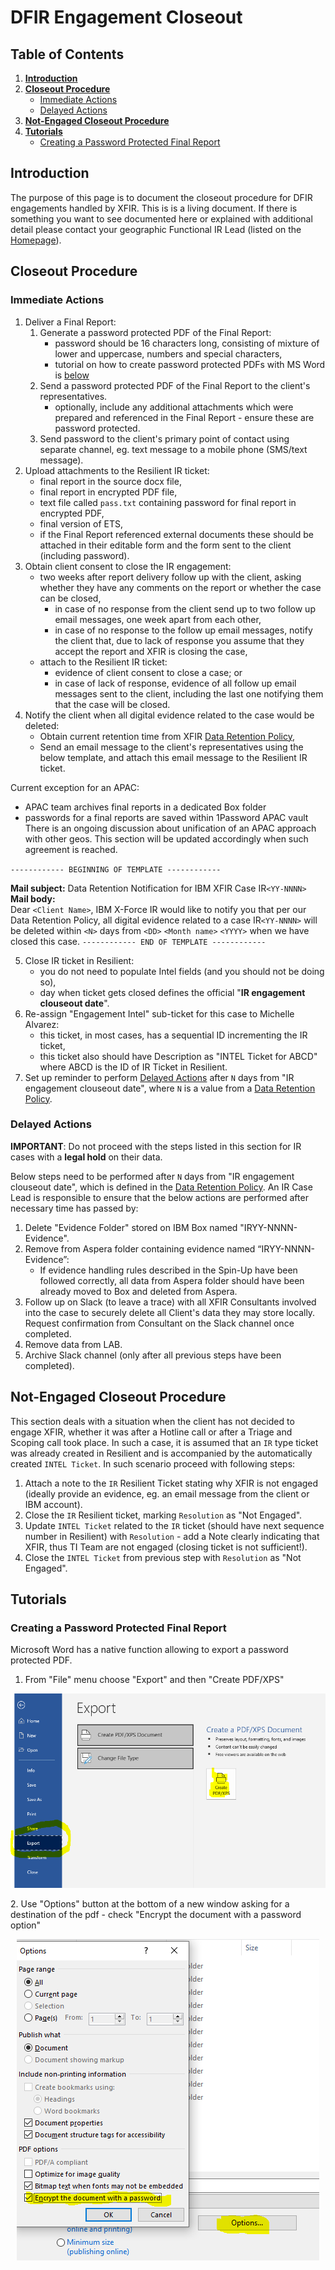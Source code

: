 # DFIR Engagement Closeout

## Table of Contents
1. [**Introduction**](#Introduction)
2. [**Closeout Procedure**](#Closeout-Procedure)
	- [Immediate Actions](#Immediate-Actions)
	- [Delayed Actions](#Delayed-Actions)
3. [**Not-Engaged Closeout Procedure**](#Not-Engaged-Closeout-Procedure)
4. [**Tutorials**](#Tutorials)
	- [Creating a Password Protected Final Report](#Creating-a-Password-Protected-Final-Report)

## Introduction
The purpose of this page is to document the closeout procedure for DFIR engagements handled by XFIR. This is is a living document. If there is something you want to see documented here or explained with additional detail please contact your geographic Functional IR Lead (listed on the [Homepage](wiki/Home)).

## Closeout Procedure
### Immediate Actions
1. Deliver a Final Report:
	1. Generate a password protected PDF of the Final Report:
		- password should be 16 characters long, consisting of mixture of lower and uppercase, numbers and special characters,
		- 	tutorial on how to create password protected PDFs with MS Word is [below](#Creating-a-Password-Protected-Final-Report) 
	2. Send a password protected PDF of the Final Report to the client's representatives.
		- optionally, include any additional attachments which were prepared and referenced in the Final Report - ensure these are password protected.
	3. Send password to the client's primary point of contact using separate channel, eg. text message to a mobile phone (SMS/text message).
2. Upload attachments to the Resilient IR ticket:
	- final report in the source docx file,
	- final report in encrypted PDF file,
	- text file called `pass.txt` containing password for final report in encrypted PDF,
	- final version of ETS,
	- if the Final Report referenced external documents these should be attached in their editable form and the form sent to the client (including password).
3. Obtain client consent to close the IR engagement:
	- two weeks after report delivery follow up with the client, asking whether they have any comments on the report or whether the case can be closed,
		- in case of no response from the client send up to two follow up email messages, one week apart from each other,
		- in case of no response to the follow up email messages, notify the client that, due to lack of response you assume that they accept the report and XFIR is closing the case,
	- attach to the Resilient IR ticket:
		- evidence of client consent to close a case; or
		- in case of lack of response, evidence of all follow up email messages sent to the client, including the last one notifying them that the case will be closed.
4. Notify the client when all digital evidence related to the case would be deleted:
	- Obtain current retention time from XFIR [Data Retention Policy](wiki/DFIR-Digital-Evidence#Data-Retention-Policy),
	- Send an email message to the client's representatives using the below template, and attach this email message to the Resilient IR ticket.

Current exception for an APAC:
- APAC team archives final reports in a dedicated Box folder
- passwords for a final reports are saved within 1Password APAC vault
There is an ongoing discussion about unification of an APAC approach with other geos. This section will be updated accordingly when such agreement is reached. 

`------------ BEGINNING OF TEMPLATE ------------`

**Mail subject:** Data Retention Notification for IBM XFIR Case IR`<YY-NNNN>`
**Mail body:**  
Dear `<Client Name>`,
IBM X-Force IR would like to notify you that per our Data Retention Policy, all digital evidence related to a case IR`<YY-NNNN>` will be deleted within `<N>` days from `<DD>` `<Month name>` `<YYYY>` when we have closed this case. 
`------------ END OF TEMPLATE ------------`

5. Close IR ticket in Resilient:
	- you do not need to populate Intel fields (and you should not be doing so),
	- day when ticket gets closed defines the official "**IR engagement clouseout date**".
6. Re-assign "Engagement Intel" sub-ticket for this case to Michelle Alvarez:
	- this ticket, in most cases, has a sequential ID incrementing the IR ticket,
	- this ticket also should have Description as "INTEL Ticket for ABCD" where ABCD is the ID of IR Ticket in Resilient.
7. Set up reminder to perform [Delayed Actions](#Delayed-Actions) after `N` days from "IR engagement clouseout date", where `N` is a value from a [Data Retention Policy](wiki/DFIR-Digital-Evidence#Data-Retention-Policy).

### Delayed Actions
**IMPORTANT**: Do not proceed with the steps listed in this section for IR cases with a **legal hold** on their data.

Below steps need to be performed after `N` days from "IR engagement clouseout date", which is defined in the [Data Retention Policy](wiki/DFIR-Digital-Evidence#Data-Retention-Policy). An IR Case Lead is responsible to ensure that the below actions are performed after necessary time has passed by:
1. Delete "Evidence Folder" stored on IBM Box named "IRYY-NNNN-Evidence".
2. Remove from Aspera folder containing evidence named “IRYY-NNNN-Evidence”:
	- If evidence handling rules described in the Spin-Up have been followed correctly, all data from Aspera folder should have been already moved to Box and deleted from Aspera.
3. Follow up on Slack (to leave a trace) with all XFIR Consultants involved into the case to securely delete all Client's data they may store locally.  Request confirmation from Consultant on the Slack channel once completed.
4. Remove data from LAB.
5. Archive Slack channel (only after all previous steps have been completed).

## Not-Engaged Closeout Procedure
This section deals with a situation when the client has not decided to engage XFIR, whether it was after a Hotline call or after a Triage and Scoping call took place. In such a case, it is assumed that an `IR` type ticket was already created in Resilient and is accompanied by the automatically created `INTEL Ticket`. In such scenario proceed with following steps:
1. Attach a note to the `IR` Resilient Ticket stating why XFIR is not engaged (ideally provide an evidence, eg. an email message from the client or IBM account).
2. Close the `IR` Resilient ticket, marking `Resolution` as "Not Engaged".
3. Update `INTEL Ticket` related to the `IR` ticket (should have next sequence number in Resilient) with `Resolution` - add a Note clearly indicating that XFIR, thus TI Team are not engaged (closing ticket is not sufficient!).
4. Close the `INTEL Ticket` from previous step with `Resolution` as "Not Engaged". 

## Tutorials

### Creating a Password Protected Final Report
Microsoft Word has a native function allowing to export a password protected PDF. 
1. From "File" menu choose "Export" and then "Create PDF/XPS"
<p align="center" width="100%"><img src="screenshots/Encrypted_PDF_report_export1.png"></p>
2. Use "Options" button at the bottom of a new window asking for a destination of the pdf - check "Encrypt the document with a password option"
<p align="center" width="100%"><img src="screenshots/Encrypted_PDF_report_export2.png"></p>
